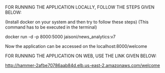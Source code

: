 FOR RUNNING THE APPLICATION LOCALLY, FOLLOW THE STEPS GIVEN BELOW:

(Install docker on your system and then try to follow these steps)
(This command has to be executed in the terminal)

docker run -d -p 8000:5000 jaisoni/news_analytics:v7

Now the application can be accessed on the localhost:8000/welcome


FOR RUNNING THE APPLICATION ON WEB, USE THE LINK GIVEN BELOW:

http://hammer-2afbe70786aab84d.elb.us-east-2.amazonaws.com/welcome





